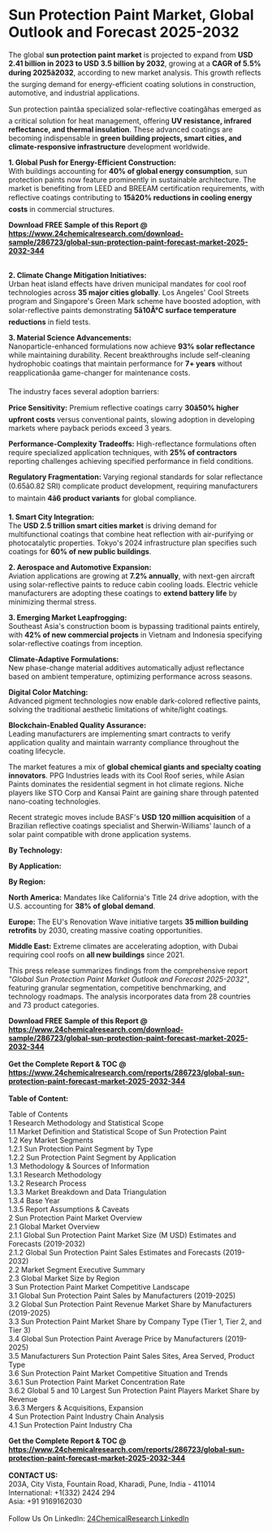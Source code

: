 <h1>Sun Protection Paint Market, Global Outlook and Forecast 2025-2032</h1><p>The global <strong>sun protection paint market</strong> is projected to expand from <strong>USD 2.41 billion in 2023 to USD 3.5 billion by 2032</strong>, growing at a <strong>CAGR of 5.5% during 2025â2032</strong>, according to new market analysis. This growth reflects the surging demand for energy-efficient coating solutions in construction, automotive, and industrial applications.</p><p>Sun protection paintâa specialized solar-reflective coatingâhas emerged as a critical solution for heat management, offering <strong>UV resistance, infrared reflectance, and thermal insulation</strong>. These advanced coatings are becoming indispensable in <strong>green building projects, smart cities, and climate-responsive infrastructure</strong> development worldwide.</p><p><strong>1. Global Push for Energy-Efficient Construction:</strong><br>
With buildings accounting for <strong>40% of global energy consumption</strong>, sun protection paints now feature prominently in sustainable architecture. The market is benefiting from LEED and BREEAM certification requirements, with reflective coatings contributing to <strong>15â20% reductions in cooling energy costs</strong> in commercial structures.</p><div><b>Download FREE Sample of this Report @ 
            <a href="https://www.24chemicalresearch.com/download-sample/286723/global-sun-protection-paint-forecast-market-2025-2032-344">
            https://www.24chemicalresearch.com/download-sample/286723/global-sun-protection-paint-forecast-market-2025-2032-344</a></b></div><br><p><strong>2. Climate Change Mitigation Initiatives:</strong><br>
Urban heat island effects have driven municipal mandates for cool roof technologies across <strong>35 major cities globally</strong>. Los Angeles' Cool Streets program and Singapore's Green Mark scheme have boosted adoption, with solar-reflective paints demonstrating <strong>5â10Â°C surface temperature reductions</strong> in field tests.</p><p><strong>3. Material Science Advancements:</strong><br>
Nanoparticle-enhanced formulations now achieve <strong>93% solar reflectance</strong> while maintaining durability. Recent breakthroughs include self-cleaning hydrophobic coatings that maintain performance for <strong>7+ years</strong> without reapplicationâa game-changer for maintenance costs.</p><p>The industry faces several adoption barriers:</p><p><strong>Price Sensitivity:</strong> Premium reflective coatings carry <strong>30â50% higher upfront costs</strong> versus conventional paints, slowing adoption in developing markets where payback periods exceed 3 years.</p><p><strong>Performance-Complexity Tradeoffs:</strong> High-reflectance formulations often require specialized application techniques, with <strong>25% of contractors</strong> reporting challenges achieving specified performance in field conditions.</p><p><strong>Regulatory Fragmentation:</strong> Varying regional standards for solar reflectance (0.65â0.82 SRI) complicate product development, requiring manufacturers to maintain <strong>4â6 product variants</strong> for global compliance.</p><p><strong>1. Smart City Integration:</strong><br>
The <strong>USD 2.5 trillion smart cities market</strong> is driving demand for multifunctional coatings that combine heat reflection with air-purifying or photocatalytic properties. Tokyo's 2024 infrastructure plan specifies such coatings for <strong>60% of new public buildings</strong>.</p><p><strong>2. Aerospace and Automotive Expansion:</strong><br>
Aviation applications are growing at <strong>7.2% annually</strong>, with next-gen aircraft using solar-reflective paints to reduce cabin cooling loads. Electric vehicle manufacturers are adopting these coatings to <strong>extend battery life</strong> by minimizing thermal stress.</p><p><strong>3. Emerging Market Leapfrogging:</strong><br>
Southeast Asia's construction boom is bypassing traditional paints entirely, with <strong>42% of new commercial projects</strong> in Vietnam and Indonesia specifying solar-reflective coatings from inception.</p><p><strong>Climate-Adaptive Formulations:</strong><br>
	New phase-change material additives automatically adjust reflectance based on ambient temperature, optimizing performance across seasons.</p><p><strong>Digital Color Matching:</strong><br>
	Advanced pigment technologies now enable dark-colored reflective paints, solving the traditional aesthetic limitations of white/light coatings.</p><p><strong>Blockchain-Enabled Quality Assurance:</strong><br>
	Leading manufacturers are implementing smart contracts to verify application quality and maintain warranty compliance throughout the coating lifecycle.</p><p>The market features a mix of <strong>global chemical giants and specialty coating innovators</strong>. PPG Industries leads with its Cool Roof series, while Asian Paints dominates the residential segment in hot climate regions. Niche players like STO Corp and Kansai Paint are gaining share through patented nano-coating technologies.</p><p>Recent strategic moves include BASF's <strong>USD 120 million acquisition</strong> of a Brazilian reflective coatings specialist and Sherwin-Williams' launch of a solar paint compatible with drone application systems.</p><p><strong>By Technology:</strong></p><p><strong>By Application:</strong></p><p><strong>By Region:</strong></p><p><strong>North America:</strong> Mandates like California's Title 24 drive adoption, with the U.S. accounting for <strong>38% of global demand</strong>.</p><p><strong>Europe:</strong> The EU's Renovation Wave initiative targets <strong>35 million building retrofits</strong> by 2030, creating massive coating opportunities.</p><p><strong>Middle East:</strong> Extreme climates are accelerating adoption, with Dubai requiring cool roofs on <strong>all new buildings</strong> since 2021.</p><p>This press release summarizes findings from the comprehensive report <em>"Global Sun Protection Paint Market Outlook and Forecast 2025-2032"</em>, featuring granular segmentation, competitive benchmarking, and technology roadmaps. The analysis incorporates data from 28 countries and 73 product categories.</p><div><b>Download FREE Sample of this Report @ 
            <a href="https://www.24chemicalresearch.com/download-sample/286723/global-sun-protection-paint-forecast-market-2025-2032-344">
            https://www.24chemicalresearch.com/download-sample/286723/global-sun-protection-paint-forecast-market-2025-2032-344</a></b></div><br><div><b>Get the Complete Report & TOC @ 
            <a href="https://www.24chemicalresearch.com/reports/286723/global-sun-protection-paint-forecast-market-2025-2032-344">
            https://www.24chemicalresearch.com/reports/286723/global-sun-protection-paint-forecast-market-2025-2032-344</a></b></div><br>
            <b>Table of Content:</b><p>Table of Contents<br />
1 Research Methodology and Statistical Scope<br />
1.1 Market Definition and Statistical Scope of Sun Protection Paint<br />
1.2 Key Market Segments<br />
1.2.1 Sun Protection Paint Segment by Type<br />
1.2.2 Sun Protection Paint Segment by Application<br />
1.3 Methodology & Sources of Information<br />
1.3.1 Research Methodology<br />
1.3.2 Research Process<br />
1.3.3 Market Breakdown and Data Triangulation<br />
1.3.4 Base Year<br />
1.3.5 Report Assumptions & Caveats<br />
2 Sun Protection Paint Market Overview<br />
2.1 Global Market Overview<br />
2.1.1 Global Sun Protection Paint Market Size (M USD) Estimates and Forecasts (2019-2032)<br />
2.1.2 Global Sun Protection Paint Sales Estimates and Forecasts (2019-2032)<br />
2.2 Market Segment Executive Summary<br />
2.3 Global Market Size by Region<br />
3 Sun Protection Paint Market Competitive Landscape<br />
3.1 Global Sun Protection Paint Sales by Manufacturers (2019-2025)<br />
3.2 Global Sun Protection Paint Revenue Market Share by Manufacturers (2019-2025)<br />
3.3 Sun Protection Paint Market Share by Company Type (Tier 1, Tier 2, and Tier 3)<br />
3.4 Global Sun Protection Paint Average Price by Manufacturers (2019-2025)<br />
3.5 Manufacturers Sun Protection Paint Sales Sites, Area Served, Product Type<br />
3.6 Sun Protection Paint Market Competitive Situation and Trends<br />
3.6.1 Sun Protection Paint Market Concentration Rate<br />
3.6.2 Global 5 and 10 Largest Sun Protection Paint Players Market Share by Revenue<br />
3.6.3 Mergers & Acquisitions, Expansion<br />
4 Sun Protection Paint Industry Chain Analysis<br />
4.1 Sun Protection Paint Industry Cha</p><div><b>Get the Complete Report & TOC @ 
            <a href="https://www.24chemicalresearch.com/reports/286723/global-sun-protection-paint-forecast-market-2025-2032-344">
            https://www.24chemicalresearch.com/reports/286723/global-sun-protection-paint-forecast-market-2025-2032-344</a></b></div><br><b>CONTACT US:</b><br>
            203A, City Vista, Fountain Road, Kharadi, Pune, India - 411014<br>
            International: +1(332) 2424 294<br>
            Asia: +91 9169162030 <br><br>
            Follow Us On LinkedIn: <a href="https://www.linkedin.com/company/24chemicalresearch/">24ChemicalResearch LinkedIn</a>